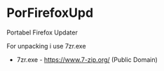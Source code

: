# PorFirefoxUpd
 Portabel Firefox Updater

For unpacking i use 7zr.exe

- 7zr.exe - https://www.7-zip.org/ (Public Domain)

